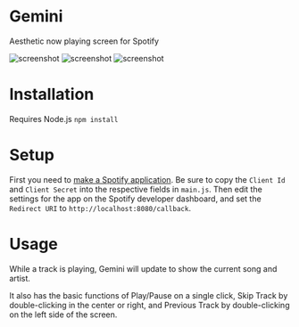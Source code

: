 # Gemini
Aesthetic now playing screen for Spotify

![screenshot](https://i.imgur.com/Edl9qr6.png)
![screenshot](https://i.imgur.com/F1Idw41.png)
![screenshot](https://i.imgur.com/HnpdBnp.png)


# Installation
Requires Node.js
`npm install`

# Setup
First you need to [make a Spotify application](https://developer.spotify.com/dashboard/applications). Be sure to copy the `Client Id` and `Client Secret` into the respective fields in `main.js`.
Then edit the settings for the app on the Spotify developer dashboard, and set the `Redirect URI` to `http://localhost:8080/callback`.

# Usage
While a track is playing, Gemini will update to show the current song and artist. 

It also has the basic functions of Play/Pause on a single click, Skip Track by double-clicking in the center or right, and Previous Track by double-clicking on the left side of the screen.
